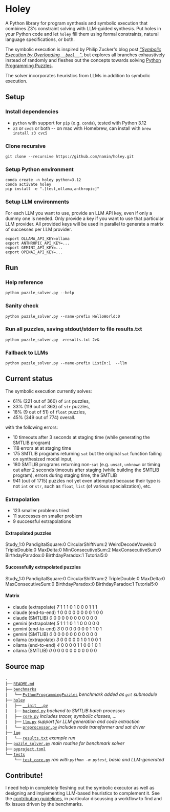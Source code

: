 # Holey

A Python library for program synthesis and symbolic execution that combines Z3's constraint solving with LLM-guided synthesis. Put holes in your Python code and let `holey` fill them using formal constraints, natural language specifications, or both.

The symbolic execution is
inspired by Philip Zucker's blog post [_"Symbolic Execution by Overloading `__bool__`"_](https://www.philipzucker.com/overload_bool/),
but explores all branches exhaustively instead of randomly and fleshes out the concepts towards solving [Python Programming Puzzles](https://github.com/microsoft/PythonProgrammingPuzzles).

The solver incorporates heuristics from LLMs in addition to symbolic execution.

## Setup

### Install dependencies

- `python` with support for `pip` (e.g. `conda`), tested with Python 3.12
- `z3` or `cvc5` or both -- on mac with Homebrew, can install with `brew install z3 cvc5`
  
### Clone recursive

```
git clone --recursive https://github.com/namin/holey.git
```

### Setup Python environment
```
conda create -n holey python=3.12
conda activate holey
pip install -e ".[test,ollama,anthropic]"
```

### Setup LLM environments

For each LLM you want to use, provide an LLM API key, even if only a dummy one is needed.
Only provide a key if you want to use that particular LLM provider.
All provided keys will be used in parallel to generate a matrix of successes per LLM provider.

```
export OLLAMA_API_KEY=ollama
export ANTHROPIC_API_KEY=...
export GEMINI_API_KEY=...
export OPENAI_API_KEY=...
```

## Run

### Help reference

```
python puzzle_solver.py --help
```

### Sanity check

```
python puzzle_solver.py --name-prefix HelloWorld:0
```

### Run all puzzles, saving stdout/stderr to file results.txt

```
python puzzle_solver.py  >results.txt 2>&
```

### Fallback to LLMs

```
python puzzle_solver.py --name-prefix ListIn:1  --llm
```

## Current status

The symbolic execution currently solves:
- 61% (221 out of 360) of `int` puzzles,
- 33% (119 out of 363) of `str` puzzles,
- 18% (9 out of 51) of `float` puzzles,
- 45% (349 out of 774) overall.

with the following errors:
- 10 timeouts after 3 seconds at staging time (while generating the SMTLIB program)
- 118 errors at at staging time
- 175 SMTLIB programs returning `sat` but the original `sat` function failing on synthesized model input,
- 180 SMTLIB programs returning non-`sat` (e.g. `unsat`, `unknown` or timing out after 2 seconds
timeouts after staging (while building the SMTLIB program), errors during staging time, the SMTLIB
- 941 (out of 1715) puzzles not yet even attempted because their type is not `int` or `str`, such as `float`, `list` (of various specialization), etc.

### Extrapolation
- 123 smaller problems tried
- 11 successes on smaller problem
- 9 successful extrapolations

#### Extrapolated puzzles
Study_1:0 PandigitalSquare:0 CircularShiftNum:2 WeirdDecodeVowels:0 TripleDouble:0 MaxDelta:0 MinConsecutiveSum:2 MaxConsecutiveSum:0 BirthdayParadox:0 BirthdayParadox:1 Tutorial5:0
#### Successfully extrapolated puzzles
Study_1:0 PandigitalSquare:0 CircularShiftNum:2 TripleDouble:0 MaxDelta:0 MaxConsecutiveSum:0 BirthdayParadox:0 BirthdayParadox:1 Tutorial5:0

#### Matrix
- claude      (extrapolate) _7_ 1 1 1 0 1 0 0 0 1 1 1
- claude       (end-to-end) _1_ 0 0 0 0 0 0 0 0 1 0 0
- claude           (SMTLIB) _0_ 0 0 0 0 0 0 0 0 0 0 0
- gemini      (extrapolate) _5_ 1 1 1 0 1 1 0 0 0 0 0
- gemini       (end-to-end) _3_ 0 0 0 0 0 0 0 1 1 0 1
- gemini           (SMTLIB) _0_ 0 0 0 0 0 0 0 0 0 0 0
- ollama      (extrapolate) _3_ 0 0 0 0 0 1 0 1 0 0 1
- ollama       (end-to-end) _4_ 0 0 0 0 1 1 0 0 1 0 1
- ollama           (SMTLIB) _0_ 0 0 0 0 0 0 0 0 0 0 0

## Source map

`.`<br/>
`├──` [`README.md`](README.md)<br/>
`├──` [`benchmarks`](benchmarks)<br/>
`│   └──` [`PythonProgrammingPuzzles`](https://github.com/microsoft/PythonProgrammingPuzzles) _benchmark added as `git` submodule_<br/>
`├──` [`holey`](holey)<br/>
`│   ├──` [`__init__.py`](holey/__init__.py)<br/>
`│   ├──` [`backend.py`](holey/backend.py) _backend to SMTLIB batch processes_<br/>
`│   ├──` [`core.py`](holey/core.py) _includes tracer, symbolic classes, ..._<br/>
`│   ├──` [`llm.py`](holey/llm.py) _support for LLM generation and code extraction_<br/>
`│   └──` [`preprocessor.py`](holey/preprocessor.py) _includes node transformer and sat driver_<br/>
`├──` [`log`](log)<br/>
`│   └──` [`results.txt`](log/results.txt) _example run_<br/>
`├──` [`puzzle_solver.py`](puzzle_solver.py) _main routine for benchmark solver_<br/>
`├──` [`pyproject.toml`](pyproject.toml)<br/>
`└──` [`tests`](tests)<br/>
`    └──` [`test_core.py`](tests/test_core.py) _ran with `python -m pytest`, basic and LLM-generated_<br/>

## Contribute!

I need help in completely fleshing out the symbolic executor as well as designing and implementing LLM-based heuristics to complement it.
See the [contributing guidelines](CONTRIBUTING.md), in particular discussing a workflow to find and fix issues driven by the benchmarks.
